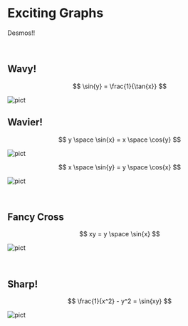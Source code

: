 # Exciting Graphs

Desmos!!


<br>



## Wavy!

$$
\sin{y} = \frac{1}{\tan{x}}
$$

![pict](../../.assets/desmos/graphs/)


## Wavier!

$$
y \space \sin{x} = x \space \cos{y}
$$

![pict](../../.assets/desmos/graphs/)

$$
x \space \sin{y} = y \space \cos{x}
$$

![pict](../../.assets/desmos/graphs/)


<br>


## Fancy Cross

$$
xy = y \space \sin{x}
$$

![pict](../../.assets/desmos/graphs/)


<br>


## Sharp!

$$
\frac{1}{x^2} - y^2 = \sin{xy}
$$

![pict](../../.assets/desmos/graphs/)
